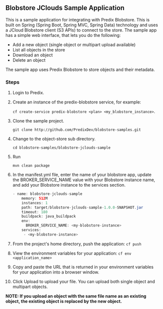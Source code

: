 ## Blobstore JClouds Sample Application

This is a sample application for integrating with Predix Blobstore. This is built on Spring (Spring Boot, Spring MVC, Spring Data) technology and uses a JCloud Blobstore client (S3 APIs) to connect to the store. The sample app has a simple web interface, that lets you do the following:

- Add a new object (single object or multipart upload available)
- List all objects in the store
- Download an object
- Delete an object   

The sample app uses Predix Blobstore to store objects and their metadata.

### Steps

1. Login to Predix.
2. Create an instance of the predix-blobstore service, for example: <p> `cf create-service predix-blobstore <plan> <my_blobstore_instance>`.
3. Clone the sample project. <p> `git clone http://github.com/PredixDev/blobstore-samples.git`
4. Change to the object-store sub directory. <p> `cd blobstore-samples/blobstore-jclouds-sample`
5. Run <p> `mvn clean package`
6. In the manifest.yml file, enter the name of your blobstore app, update the BROKER_SERVICE_NAME value with your Blobstore instance name, and add your Blobstore instance to the services section. <p>

    ```java
    - name: blobstore-jclouds-sample
        memory: 512M
        instances: 1
        path: target/blobstore-jclouds-sample-1.0.0-SNAPSHOT.jar
        timeout: 180
        buildpack: java_buildpack
        env:
          BROKER_SERVICE_NAME: <my-blobstore-instance>
        services:
         - <my-blobstore-instance>
    ```
7. From the project's home directory, push the application: `cf push`
8. View the environment variables for your application: `cf env <application_name>`
9. Copy and paste the URL that is returned in your environment variables for your application into a browser window.
10. Click Upload to upload your file. You can upload both single object and multipart objects.

<p> <b>NOTE: If you upload an object with the same file name as an existing object, the existing object is replaced by the new object.</b>
 


